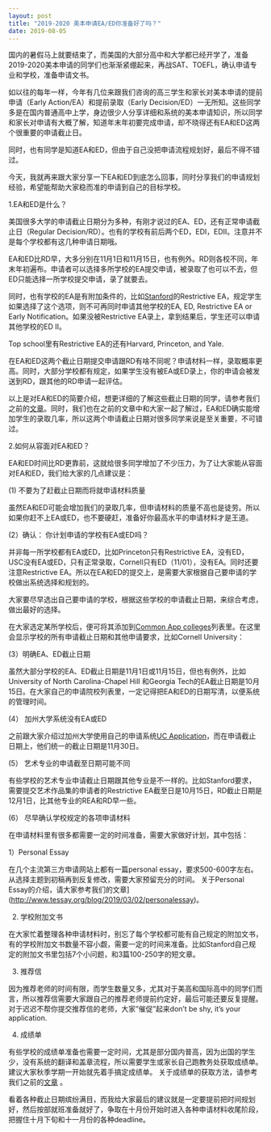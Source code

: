```yaml
---
layout: post
title: "2019-2020 美本申请EA/ED你准备好了吗？"
date: 2019-08-05
---
```


国内的暑假马上就要结束了，而美国的大部分高中和大学都已经开学了，准备2019-2020美本申请的同学们也渐渐紧绷起来，再战SAT、TOEFL，确认申请专业和学校，准备申请文书。

如以往的每年一样，今年有几位来跟我们咨询的高三学生和家长对美本申请的提前申请（Early Action/EA）和提前录取（Early Decision/ED）一无所知。这些同学多是在国内普通高中上学，身边很少人分享详细和系统的美本申请知识，所以同学和家长对申请有大概了解，知道年末年初要完成申请，却不晓得还有EA和ED这两个很重要的申请截止日。

同时，也有同学是知道EA和ED，但由于自己没把申请流程规划好，最后不得不错过。

今天，我就再来跟大家分享一下EA和ED到底怎么回事，同时分享我们的申请规划经验，希望能帮助大家稳而准的申请到自己的目标学校。

1.EA和ED是什么？

美国很多大学的申请截止日期分为多种，有刚才说过的EA、ED，还有正常申请截止日（Regular Decision/RD）。也有的学校有前后两个ED，EDI，EDII。注意并不是每个学校都有这几种申请日期哦。

EA和ED比RD早，大多分别在11月1日和11月15日，也有例外。RD则各校不同，年末年初遍布。申请者可以选择多所学校的EA提交申请，被录取了也可以不去，但ED只能选择一所学校提交申请，录了就要去。

同时，也有学校的EA是有附加条件的，比如[Stanford](https://admission.stanford.edu/apply/decision_process/index.html)的Restrictive EA，规定学生如果选择了这个选项，则不可再同时申请其他学校的EA, ED, Restrictive EA or Early Notification。如果没被Restrictive EA录上，拿到结果后，学生还可以申请其他学校的ED II。

Top school里有Restrictive EA的还有Harvard, Princeton, and Yale.

在EA和ED这两个截止日期提交申请跟RD有啥不同呢？申请材料一样，录取概率更高。同时，大部分学校都有规定，如果学生没有被EA或ED录上，你的申请会被发送到RD，跟其他的RD申请一起评估。

以上是对EA和ED的简要介绍，想更详细的了解这些截止日期的同学，请参考我们之前的[文章](http://www.tessay.org/blog/2018/10/19/earlyadmission)。同时，我们也在之前的文章中和大家一起了解过，EA和ED确实能增加学生的录取几率，所以这两个申请截止日期对很多同学来说是至关重要，不可错过。

2.如何从容面对EA和ED？

EA和ED时间比RD更靠前，这就给很多同学增加了不少压力，为了让大家能从容面对EA和ED，我们给大家的几点建议是：

(1) 不要为了赶截止日期而将就申请材料质量

虽然EA和ED可能会增加我们的录取几率，但申请材料的质量不高也是徒劳。所以如果你赶不上EA或ED，也不要硬赶，准备好你最高水平的申请材料才是王道。

(2）确认： 你计划申请的学校有EA或ED吗？

并非每一所学校都有EA或ED，比如Princeton只有Restrictive EA，没有ED，USC没有EA或ED，只有正常录取，Cornell只有ED（11/01），没有EA。同时还要注意Restrictive EA。所以在EA和ED的提交上，是需要大家根据自己要申请的学校做出系统选择和规划的。

大家要尽早选出自己要申请的学校，根据这些学校的申请截止日期，来综合考虑，做出最好的选择。

在大家选定某所学校后，便可将其添加到[Common App colleges](https://apply.commonapp.org/mycolleges/)列表里。在这里会显示学校的所有申请截止日期和其他申请要求，比如Cornell University：

(3）明确EA、ED截止日期

虽然大部分学校的EA、ED截止日期是11月1日或11月15日，但也有例外，比如University of North Carolina-Chapel Hill 和Georgia Tech的EA截止日期是10月15日。在大家自己的申请院校列表里，一定记得把EA和ED的日期写清，以便系统的管理时间。

(4） 加州大学系统没有EA或ED

之前跟大家介绍过加州大学使用自己的申请系统[UC Application](https://admission.universityofcalifornia.edu/freshman/)，而在申请截止日期上，他们统一的截止日期是11月30日。


(5） 艺术专业的申请截至日期可能不同

有些学校的艺术专业申请截止日期跟其他专业是不一样的。比如Stanford要求，需要提交艺术作品集的申请者的Restrictive EA截至日是10月15日，RD截止日期是12月1日，比其他专业的REA和RD早一些。

(6） 尽早确认学校规定的各项申请材料

在申请材料里有很多都需要一定的时间准备，需要大家做好计划，其中包括：

1）Personal Essay

在几个主流第三方申请网站上都有一篇personal essay，要求500-600字左右。从选择主题到初稿再到反复修改，需要大家预留充分的时间。
关于Personal Essay的介绍，请大家参考我们的文章](http://www.tessay.org/blog/2019/03/02/personalessay)。

2) 学校附加文书

在大家忙着整理各种申请材料时，别忘了每个学校都可能有自己规定的附加文书，有的学校附加文书数量不容小觑，需要一定的时间来准备。比如Stanford自己规定的附加文书里包括7个小问题，和3篇100-250字的短文章。

3) 推荐信

因为推荐老师的时间有限，而学生数量又多，尤其对于美高和国际高中的同学们而言，所以推荐信需要大家跟自己的推荐老师提前约定好，最后可能还要反复提醒。对于迟迟不帮你提交推荐信的老师，大家”催促”起来don’t be shy, it’s your application.

4) 成绩单

有些学校的成绩单准备也需要一定时间，尤其是部分国内普高，因为出国的学生少，没有系统的翻译和盖章流程，所以需要学生或家长自己跑教务处获取成绩单。建议大家秋季学期一开始就先着手搞定成绩单。
关于成绩单的获取方法，请参考我们之前的[文章](http://www.tessay.org/blog/2019/03/12/highschooltranscripts) 。

看着各种截止日期缤纷满目，而我给大家最后的建议就是一定要提前把时间规划好，然后按部就班准备就好了，争取在十月份开始时进入各种申请材料收尾阶段，把握住十月下旬和十一月份的各种deadline。
